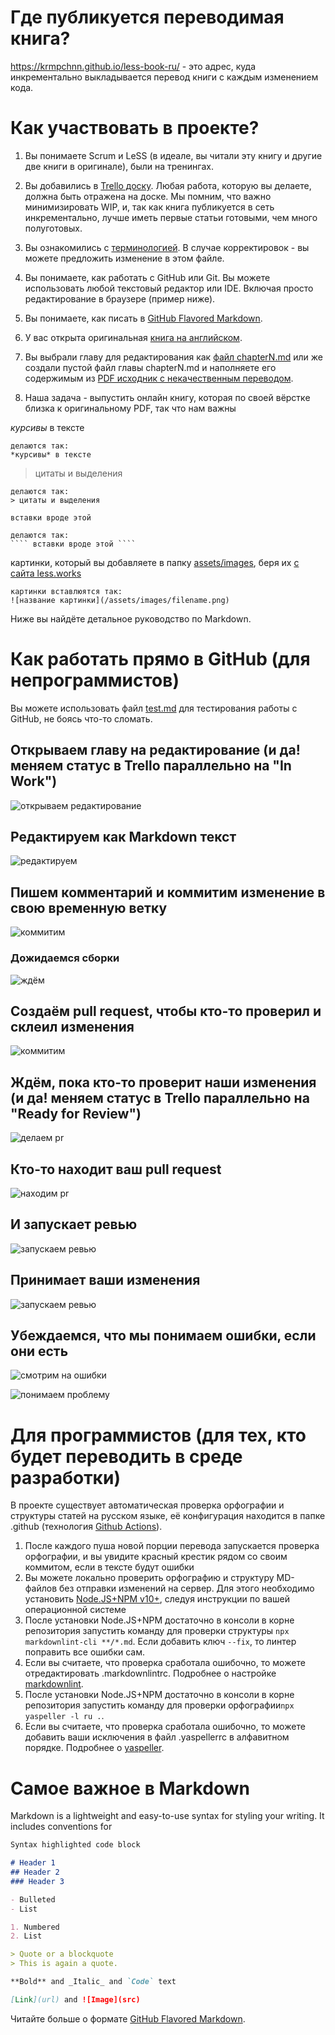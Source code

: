# Где публикуется переводимая книга?

https://krmpchnn.github.io/less-book-ru/ - это адрес, куда инкрементально выкладывается перевод книги с каждым изменением кода.

# Как участвовать в проекте?

1. Вы понимаете Scrum и LeSS (в идеале, вы читали эту книгу и другие две книги в оригинале), были на тренингах.

1. Вы добавились в [Trello доску](https://trello.com/invite/b/0E823LS1/b26d345a86962146498c91207612074c/less-book-ru). Любая работа, которую вы делаете, должна быть отражена на доске. Мы помним, что важно минимизировать WIP, и, так как книга публикуется в сеть инкрементально, лучше иметь первые статьи готовыми, чем много полуготовых.

1. Вы ознакомились с [терминологией](https://github.com/krmpchnn/less-book-ru/blob/gh-pages/.dictionary). В случае корректировок - вы можете предложить изменение в этом файле.

1. Вы понимаете, как работать с GitHub или Git. Вы можете использовать любой текстовый редактор или IDE. Включая просто редактирование в браузере (пример ниже).

1. Вы понимаете, как писать в [GitHub Flavored Markdown](https://guides.github.com/features/mastering-markdown/).

1. У вас открыта оригинальная [книга на английском](https://github.com/krmpchnn/less-book-ru/blob/gh-pages/assets/pdf/less-book-en.pdf).

1. Вы выбрали главу для редактирования как [файл chapterN.md](https://github.com/krmpchnn/less-book-ru) или же создали пустой файл главы chapterN.md и наполняете его содержимым из [PDF исходник с некачественным переводом](https://github.com/krmpchnn/less-book-ru/blob/gh-pages/assets/pdf/less-book-ru.pdf).

1. Наша задача - выпустить онлайн книгу, которая по своей вёрстке близка к оригинальному PDF, так что нам важны

*курсивы* в тексте

````
делаются так: 
*курсивы* в тексте
````

> цитаты и выделения

````
делаются так: 
> цитаты и выделения
````

```` вставки вроде этой ````

````
делаются так: 
```` вставки вроде этой ````
````

картинки, который вы добавляете в папку [assets/images](https://github.com/krmpchnn/less-book-ru/tree/gh-pages/assets/images), беря их [с сайта less.works](https://less.works/resources/graphics/book-images.html)

````
картинки вставлюятся так: 
![название картинки](/assets/images/filename.png)

````

Ниже вы найдёте детальное руководство по Markdown.

# Как работать прямо в GitHub (для непрограммистов)

Вы можете использовать файл [test.md](https://github.com/krmpchnn/less-book-ru/blob/gh-pages/test.md) для тестирования работы с GitHub, не боясь что-то сломать.

## Открываем главу на редактирование (и да! меняем статус в Trello параллельно на "In Work")

![открываем редактирование](/assets/images/howto-edit.png)

## Редактируем как Markdown текст

![редактируем](/assets/images/howto-markdown.png)

## Пишем комментарий и коммитим изменение в свою временную ветку

![коммитим](/assets/images/howto-commit.png)

### Дожидаемся сборки

![ждём](/assets/images/howto-wait-build.png)

## Создаём pull request, чтобы кто-то проверил и склеил изменения

![коммитим](/assets/images/howto-pr.png)

## Ждём, пока кто-то проверит  наши изменения (и да! меняем статус в Trello параллельно на "Ready for Review")

![делаем pr](/assets/images/howto-wait-build.png)

## Кто-то находит ваш pull request

![находим pr](/assets/images/howto-see-pr.png)

## И запускает ревью

![запускаем ревью](/assets/images/howto-pr-review.png)

## Принимает ваши изменения

![запускаем ревью](/assets/images/howto-pr-approve.png)

## Убеждаемся, что мы понимаем ошибки, если они есть

![смотрим на ошибки](/assets/images/howto-checks.png)

![понимаем проблему](/assets/images/howto-read-checks.png)

# Для программистов (для тех, кто будет переводить в среде разработки)

В проекте существует автоматическая проверка орфографии и структуры статей на русском языке, её конфигурация находится в папке .github (технология [Github Actions](https://github.com/krmpchnn/less-book-ru/actions)).

1. После каждого пуша новой порции перевода запускается проверка орфографии, и вы увидите красный крестик рядом со своим коммитом, если в тексте будут ошибки
1. Вы можете локально проверить орфографию и структуру MD-файлов без отправки изменений на сервер. Для этого необходимо установить [Node.JS+NPM v10+](https://nodejs.org/ru/download/), следуя инструкции по вашей операционной системе
1. После установки Node.JS+NPM достаточно в консоли в корне репозитория запустить команду для проверки структуры ```npx markdownlint-cli **/*.md```. Если добавить ключ ```--fix```, то линтер поправить все ошибки сам.
1. Если вы считаете, что проверка сработала ошибочно, то можете отредактировать .markdownlintrc. Подробнее о настройке [markdownlint](https://github.com/DavidAnson/markdownlint#optionsconfig).
1. После установки Node.JS+NPM достаточно в консоли в корне репозитория запустить команду для проверки орфографии```npx yaspeller -l ru .```.
1. Если вы считаете, что проверка сработала ошибочно, то можете добавить ваши исключения в файл .yaspellerrc в алфавитном порядке. Подробнее о [yaspeller](https://github.com/hcodes/yaspeller).

# Самое важное в Markdown

Markdown is a lightweight and easy-to-use syntax for styling your writing. It includes conventions for

```markdown
Syntax highlighted code block

# Header 1
## Header 2
### Header 3

- Bulleted
- List

1. Numbered
2. List

> Quote or a blockquote
> This is again a quote.

**Bold** and _Italic_ and `Code` text

[Link](url) and ![Image](src)
```

Читайте больше о формате [GitHub Flavored Markdown](https://guides.github.com/features/mastering-markdown/).
